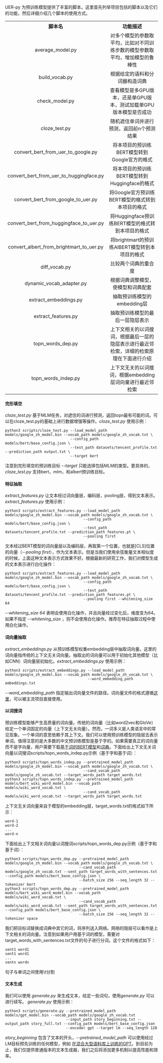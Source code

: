 UER-py 为预训练模型提供了丰富的脚本。这里首先列举项目包括的脚本以及它们的功能，然后详细介绍几个脚本的使用方式。
<table>
<tr align="center"><th> 脚本名 <th> 功能描述
<tr align="center"><td> average_model.py <td> 对多个模型的参数取平均，比如对不同训练步数的模型参数取平均，增加模型的鲁棒性
<tr align="center"><td> build_vocab.py <td> 根据给定的语料和分词器构造词典
<tr align="center"><td> check_model.py <td> 查看模型是多GPU版本，还是单GPU版本，测试加载单GPU版本模型是否成功
<tr align="center"><td> cloze_test.py <td> 随机遮住单词并进行预测，返回前n个预测结果
<tr align="center"><td> convert_bert_from_uer_to_google.py <td> 将本项目的预训练BERT模型转到Google官方的格式
<tr align="center"><td> convert_bert_from_uer_to_huggingface.py <td> 将本项目的预训练BERT模型转到Huggingface的格式
<tr align="center"><td> convert_bert_from_google_to_uer.py <td> 将Google官方预训练BERT模型的格式转到本项目的格式
<tr align="center"><td> convert_bert_from_huggingface_to_uer.py <td> 将Huggingface预训练BERT模型的格式转到本项目的格式
<tr align="center"><td> convert_albert_from_brightmart_to_uer.py <td> 将brightmart的预训练AlBERT模型转到本项目的格式
<tr align="center"><td> diff_vocab.py <td> 比较两个词典的重合度
<tr align="center"><td> dynamic_vocab_adapter.py <td> 根据词典调整模型，使模型和词典配套
<tr align="center"><td> extract_embeddings.py <td> 抽取预训练模型的embedding层
<tr align="center"><td> extract_features.py <td> 抽取预训练模型的最后一层隐层表示
<tr align="center"><td> topn_words_dep.py <td> 上下文相关的以词搜词，根据最后一层的隐层表示进行最近邻检索，详细的检索原理在下面进行介绍
<tr align="center"><td> topn_words_indep.py <td> 上下文无关的以词搜词，根据embedding层词向量进行最近邻检索
</table>

#### 完形填空
*cloze_test.py* 基于MLM任务，对遮住的词进行预测，返回topn最有可能的词。可以在cloze_test.py的基础上进行数据增强等操作。*cloze_test.py* 使用示例：
```
python3 scripts/cloze_test.py --load_model_path models/google_zh_model.bin --vocab_path models/google_zh_vocab.txt \
                              --config_path models/bert/base_config.json \
                              --test_path datasets/tencent_profile.txt --prediction_path output.txt \
                              --target bert
```
注意到完形填空的预训练目标 *--target* 只能选择包括MLM的类型。更具体的，*cloze_test.py* 支持bert，mlm，和albert预训练目标。

#### 特征抽取
*extract_features.py* 让文本经过词向量层，编码层，pooling层，得到文本表示。*extract_features.py* 使用示例：
```
python3 scripts/extract_features.py --load_model_path models/google_zh_model.bin --vocab_path models/google_zh_vocab.txt \
                                    --config_path models/bert/base_config.json \
                                    --test_path datasets/tencent_profile.txt --prediction_path features.pt \
                                    --pooling first
```
文本经过BERT模型的词向量层以及编码层，再取第一个位置，也就是[CLS]位置的向量（*--pooling first*），作为文本表示。但是当我们使用余弦衡量文本相似度的时候，上面这种文本表示方式效果不好。根据最新的研究工作，我们对模型生成的文本表示进行白化操作：
```
python3 scripts/extract_features.py --load_model_path models/google_zh_model.bin --vocab_path models/google_zh_vocab.txt \
                                    --config_path models/bert/base_config.json \
                                    --test_path datasets/tencent_profile.txt --prediction_path features.pt \
                                    --pooling first --whitening_size 64
```
*--whitening_size 64* 表明会使用白化操作，并且向量经过变化后，维度变为64。如果不指定 *--whitening_size* ，则不会使用白化操作。推荐在特征抽取过程中使用白化操作。

#### 词向量抽取
*extract_embeddings.py* 从预训练模型权重embedding层中抽取词向量。这里的词向量指传统的上下文无关词向量。抽取出的词向量可以用于初始化其他模型（比如CNN）词向量层初始化。*extract_embeddings.py* 使用示例：
```
python3 scripts/extract_embeddings.py --load_model_path models/google_zh_model.bin --vocab_path models/google_zh_vocab.txt \
                                      --word_embedding_path embeddings.txt
```
*--word_embedding_path* 指定输出词向量文件的路径。词向量文件的格式遵循[这里](https://github.com/Embedding/Chinese-Word-Vectors)，可以被主流项目直接使用。

#### 以词搜词
预训练模型能够产生高质量的词向量。传统的词向量（比如word2vec和GloVe）给定一个单词固定的向量（上下文无关向量）。然而，一词多义是人类语言中的常见现象。一个单词的意思依赖于其上下文。我们可以使用预训练模型的隐层去表示单词。值得注意的是大多数的中文预训练模型是基于字的。如果需要真正的词向量而不是字向量，用户需要下载[基于词的BERT模型](https://share.weiyun.com/5s4HVMi)和[词典](https://share.weiyun.com/5NWYbYn)。下面给出上下文无关词向量以词搜词scripts/topn_words_indep.py示例（基于字和基于词）：
```
python3 scripts/topn_words_indep.py --pretrained_model_path models/google_zh_model.bin --vocab_path models/google_zh_vocab.txt \
                                    --cand_vocab_path models/google_zh_vocab.txt --target_words_path target_words.txt
python3 scripts/topn_words_indep.py --pretrained_model_path models/bert_wiki_word_model.bin --vocab_path models/wiki_word_vocab.txt \
                                    --cand_vocab_path models/wiki_word_vocab.txt --target_words_path target_words.txt
```
上下文无关词向量来自于模型的embedding层，target_words.txt的格式如下所示：
```
word-1
word-2
...
word-n
```
下面给出上下文相关词向量以词搜词scripts/topn_words_dep.py示例（基于字和基于词）：
```
python3 scripts/topn_words_dep.py --pretrained_model_path models/google_zh_model.bin --vocab_path models/google_zh_vocab.txt \
                                  --cand_vocab_path models/google_zh_vocab.txt --sent_path target_words_with_sentences.txt --config_path models/bert_base_config.json \
                                  --batch_size 256 --seq_length 32 --tokenizer bert
python3 scripts/topn_words_dep.py --pretrained_model_path models/bert_wiki_word_model.bin --vocab_path models/wiki_word_vocab.txt \
                                  --cand_vocab_path models/wiki_word_vocab.txt --sent_path target_words_with_sentences.txt --config_path models/bert_base_config.json \
                                  --batch_size 256 --seq_length 32 --tokenizer space
```
我们把目标词替换成词典中其它的词，将序列送入网络。网络的隐层可以看作是上下文相关的词向量。注意到如果用户用基于词的模型，需要对target_words_with_sentences.txt文件的句子进行分词。这个文件的格式如下：
```
sent1 word1
sent1 word1
...
sentn wordn
```
句子与单词之间使用\t分割

#### 文本生成
我们可以使用 *generate.py* 来生成文本，给定一些词句，使用*generate.py* 可以进行续写。
 *generate.py* 使用示例：
```
python3 scripts/generate.py --pretrained_model_path models/gpt_model.bin --vocab_path models/google_zh_vocab.txt 
                            --input_path story_beginning.txt --output_path story_full.txt --config_path models/bert_base_config.json 
                            --encoder gpt --target lm --seq_length 128  
```
*story_beginning* 包含了文本的开头，*--pretrained_model_path* 可以使用经过LM目标预先训练的任何模型，例如 [在混合大型语料库上训练的GPT](https://share.weiyun.com/51nTP8V)。到目前为止，我们仅提供普通版本的文本生成器，我们之后将添加更多机制以提高性能和效率。
